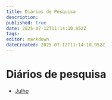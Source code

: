 ```yaml
---
title: Diários de Pesquisa
description: 
published: true
date: 2025-07-12T11:14:10.952Z
tags: 
editor: markdown
dateCreated: 2025-07-12T11:14:10.952Z
---
```


# Diários de pesquisa

- [Julho](/projetos/maedagua/diarios/julho)